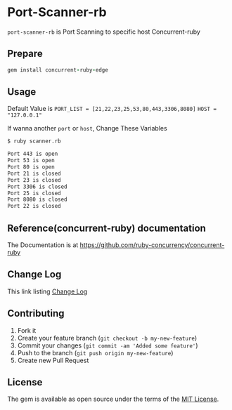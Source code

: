 # Port-Scanner-rb

`port-scanner-rb` is Port Scanning to specific host 
Concurrent-ruby


## Prepare

```ruby
gem install concurrent-ruby-edge
```

## Usage

Default Value is 
`PORT_LIST = [21,22,23,25,53,80,443,3306,8080]`
`HOST = "127.0.0.1"`

If wanna another `port` or `host`, Change These Variables

```sh
$ ruby scanner.rb

Port 443 is open
Port 53 is open
Port 80 is open
Port 21 is closed
Port 23 is closed
Port 3306 is closed
Port 25 is closed
Port 8080 is closed
Port 22 is closed

```


## Reference(concurrent-ruby) documentation 

The Documentation is at
https://github.com/ruby-concurrency/concurrent-ruby

## Change Log


This link listing [Change Log](https://github.com/ggomagundan/port-scanner-rb/blob/master/CHANGE_LOG.md)


## Contributing

1. Fork it
2. Create your feature branch (`git checkout -b my-new-feature`)
3. Commit your changes (`git commit -am 'Added some feature'`)
4. Push to the branch (`git push origin my-new-feature`)
5. Create new Pull Request


## License

The gem is available as open source under the terms of the [MIT
License](http://opensource.org/licenses/MIT).





